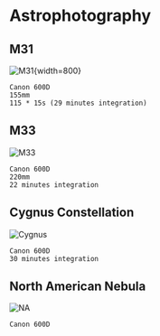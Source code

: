 # Astrophotography

## M31

![M31](/static/images/m31_2.jpg){width=800}

```
Canon 600D
155mm
115 * 15s (29 minutes integration)
```

## M33

![M33](/static/images/m33.jpg)

```
Canon 600D
220mm
22 minutes integration
```

## Cygnus Constellation

![Cygnus](/static/images/cygnus.jpg)

```
Canon 600D
30 minutes integration
```

## North American Nebula

![NA](/static/images/na.jpg)

```
Canon 600D
```